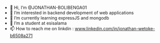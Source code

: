 - 👋 Hi, I’m @JONATHAN-BOLIBENGA01
- 👀 I’m interested in  backend development of web applications 
- 🌱 I’m currently learning expressJS and mongodb
- 💞️ I’m a student at esisalama 
- 📫 How to reach me  on linkdin : www.linkedin.com/in/jonathan-wetoke-b6508a271

<!---
JONATHAN-BOLIBENGA01/JONATHAN-BOLIBENGA01 is a ✨ special ✨ repository because its `README.md` (this file) appears on your GitHub profile.
You can click the Preview link to take a look at your changes.
--->
